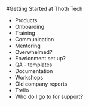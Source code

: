 #Getting Started at Thoth Tech

- Products
- Onboarding 
- Training
- Communication
- Mentoring
- Overwhelmed?
- Envrionment set up?
- QA - templates
- Documentation
- Workshops
- Old company reports
- Trello
- Who do I go to for support?